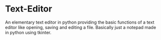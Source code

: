 # Text-Editor
An elementary text editor in python providing the basic functions of a text editor like opening, saving and editing a file. Basically just a notepad made in python using tkinter.
[](https://github.com/ShubhamGururani/Text-Editor/blob/master/img1.png)
